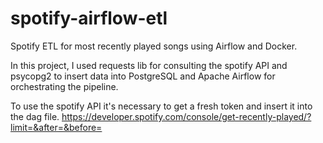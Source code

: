 # spotify-airflow-etl
Spotify ETL for most recently played songs using Airflow and Docker.

In this project, I used requests lib for consulting the spotify API and psycopg2 to insert data into PostgreSQL and Apache Airflow for orchestrating the pipeline.

To use the spotify API it's necessary to get a fresh token and insert it into the dag file.
https://developer.spotify.com/console/get-recently-played/?limit=&after=&before=
